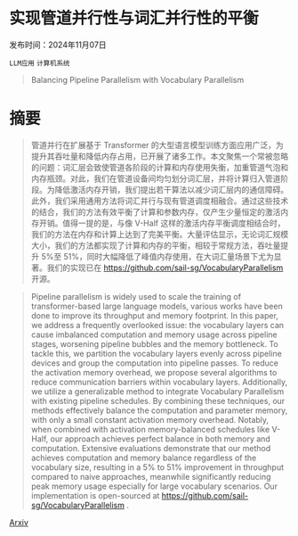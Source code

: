 # 实现管道并行性与词汇并行性的平衡

发布时间：2024年11月07日

`LLM应用` `计算机系统`

> Balancing Pipeline Parallelism with Vocabulary Parallelism

# 摘要

> 管道并行在扩展基于 Transformer 的大型语言模型训练方面应用广泛，为提升其吞吐量和降低内存占用，已开展了诸多工作。本文聚焦一个常被忽略的问题：词汇层会致使管道各阶段的计算和内存使用失衡，加重管道气泡和内存瓶颈。对此，我们在管道设备间均匀划分词汇层，并将计算归入管道阶段。为降低激活内存开销，我们提出若干算法以减少词汇层内的通信障碍。此外，我们采用通用方法将词汇并行与现有管道调度相融合。通过这些技术的结合，我们的方法有效平衡了计算和参数内存，仅产生少量恒定的激活内存开销。值得一提的是，与像 V-Half 这样的激活内存平衡调度相结合时，我们的方法在内存和计算上达到了完美平衡。大量评估显示，无论词汇规模大小，我们的方法都实现了计算和内存的平衡，相较于常规方法，吞吐量提升 5%至 51%，同时大幅降低了峰值内存使用，在大词汇量场景下尤为显著。我们的实现已在 https://github.com/sail-sg/VocabularyParallelism 开源。

> Pipeline parallelism is widely used to scale the training of transformer-based large language models, various works have been done to improve its throughput and memory footprint. In this paper, we address a frequently overlooked issue: the vocabulary layers can cause imbalanced computation and memory usage across pipeline stages, worsening pipeline bubbles and the memory bottleneck. To tackle this, we partition the vocabulary layers evenly across pipeline devices and group the computation into pipeline passes. To reduce the activation memory overhead, we propose several algorithms to reduce communication barriers within vocabulary layers. Additionally, we utilize a generalizable method to integrate Vocabulary Parallelism with existing pipeline schedules. By combining these techniques, our methods effectively balance the computation and parameter memory, with only a small constant activation memory overhead. Notably, when combined with activation memory-balanced schedules like V-Half, our approach achieves perfect balance in both memory and computation. Extensive evaluations demonstrate that our method achieves computation and memory balance regardless of the vocabulary size, resulting in a 5% to 51% improvement in throughput compared to naive approaches, meanwhile significantly reducing peak memory usage especially for large vocabulary scenarios. Our implementation is open-sourced at https://github.com/sail-sg/VocabularyParallelism .

[Arxiv](https://arxiv.org/abs/2411.05288)